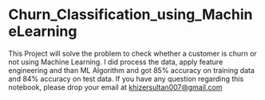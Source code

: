 # Churn_Classification_using_MachineLearning
This Project will solve the problem to check whether a customer is churn or not using Machine Learning. I did process the data, apply feature engineering and than ML Algorithm and got 85% accuracy on training data and 84% accuracy on test data. If you have any question regarding this notebook, please drop your email at khizersultan007@gmail.com
